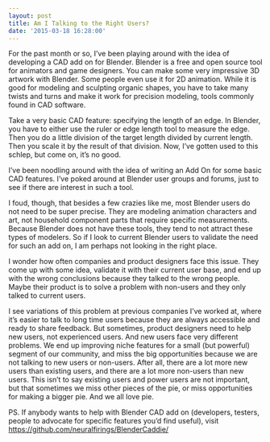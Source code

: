```yaml
---
layout: post
title: Am I Talking to the Right Users?
date: '2015-03-18 16:28:00'
---
```


For the past month or so, I’ve been playing around with the idea of developing a CAD add on for Blender. Blender is a free and open source tool for animators and game designers. You can make some very impressive 3D artwork with Blender. Some people even use it for 2D animation. While it is good for modeling and sculpting organic shapes, you have to take many twists and turns and make it work for precision modeling, tools commonly found in CAD software.

Take a very basic CAD feature: specifying the length of an edge. In Blender, you have to either use the ruler or edge length tool to measure the edge. Then you do a little division of the target length divided by current length. Then you scale it by the result of that division. Now, I’ve gotten used to this schlep, but come on, it’s no good.

I’ve been noodling around with the idea of writing an Add On for some basic CAD features. I’ve poked around at Blender user groups and forums, just to see if there are interest in such a tool.

I foud, though, that besides a few crazies like me, most Blender users do not need to be super precise. They are modeling animation characters and art, not household component parts that require specific measurements. Because Blender does not have these tools, they tend to not attract these types of modelers. So if I look to current Blender users to validate the need for such an add on, I am perhaps not looking in the right place.

I wonder how often companies and product designers face this issue. They come up with some idea, validate it with their current user base, and end up with the wrong conclusions because they talked to the wrong people. Maybe their product is to solve a problem with non-users and they only talked to current users.

I see variations of this problem at previous companies I’ve worked at, where it’s easier to talk to long time users because they are always accessible and ready to share feedback. But sometimes, product designers need to help new users, not experienced users. And new users face very different problems. We end up improving niche features for a small (but powerful) segment of our community, and miss the big opportunities because we are not talking to new users or non-users. After all, there are a lot more new users than existing users, and there are a lot more non-users than new users. This isn’t to say existing users and power users are not important, but that sometimes we miss other pieces of the pie, or miss opportunities for making a bigger pie. And we all love pie.

PS. If anybody wants to help with Blender CAD add on (developers, testers, people to advocate for specific features you’d find useful), visit https://github.com/neuralfirings/BlenderCaddie/